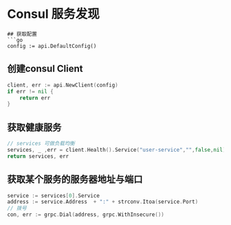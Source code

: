 # Consul 服务发现

```
## 获取配置
```go
config := api.DefaultConfig()
```
## 创建consul Client
```go
client, err := api.NewClient(config)
if err != nil {
    return err
}
```

## 获取健康服务
```go
// services 可做负载均衡
services, _ ,err = client.Health().Service("user-service","",false,nil)
return services, err
```

##  获取某个服务的服务器地址与端口
```go
service := services[0].Service
address := service.Address  + ":" + strconv.Itoa(service.Port)
// 拨号
con, err := grpc.Dial(address, grpc.WithInsecure())
```